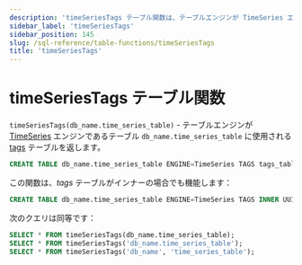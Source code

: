 ```yaml
---
description: 'timeSeriesTags テーブル関数は、テーブルエンジンが TimeSeries エンジンである `db_name.time_series_table` に使用されるタグテーブルを返します。'
sidebar_label: 'timeSeriesTags'
sidebar_position: 145
slug: /sql-reference/table-functions/timeSeriesTags
title: 'timeSeriesTags'
---
```



# timeSeriesTags テーブル関数

`timeSeriesTags(db_name.time_series_table)` - テーブルエンジンが [TimeSeries](../../engines/table-engines/integrations/time-series.md) エンジンであるテーブル `db_name.time_series_table` に使用される [tags](../../engines/table-engines/integrations/time-series.md#tags-table) テーブルを返します。

```sql
CREATE TABLE db_name.time_series_table ENGINE=TimeSeries TAGS tags_table
```

この関数は、_tags_ テーブルがインナーの場合でも機能します：

```sql
CREATE TABLE db_name.time_series_table ENGINE=TimeSeries TAGS INNER UUID '01234567-89ab-cdef-0123-456789abcdef'
```

次のクエリは同等です：

```sql
SELECT * FROM timeSeriesTags(db_name.time_series_table);
SELECT * FROM timeSeriesTags('db_name.time_series_table');
SELECT * FROM timeSeriesTags('db_name', 'time_series_table');
```
